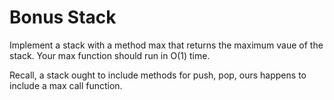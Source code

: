 # Bonus Stack

Implement a stack with a method max that returns the maximum vaue of the stack.  Your max function should run in O(1) time.  

Recall, a stack ought to include methods for push, pop, ours happens to include a max call function.  